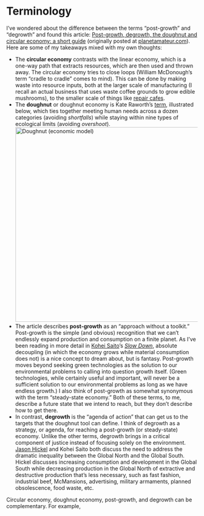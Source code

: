# Terminology

I’ve wondered about the difference between the terms “post-growth” and “degrowth” and found this article: [Post-growth, degrowth, the doughnut and circular economy: a short guide](https://ontgroei.degrowth.net/post-growth-degrowth-the-doughnut-and-circular-economy-a-short-guide/) (originally posted at [planetamateur.com](https://planetamateur.com/2022/11/07/post-growth-degrowth-the-doughnut-and-circular-economy-a-short-guide/)). Here are some of my takeaways mixed with my own thoughts:

- The **circular economy** contrasts with the linear economy, which is a one-way path that extracts resources, which are then used and thrown away. The circular economy tries to close loops (William McDonough’s term “cradle to cradle” comes to mind). This can be done by making waste into resource inputs, both at the larger scale of manufacturing (I recall an actual business that uses waste coffee grounds to grow edible mushrooms), to the smaller scale of things like [repair cafes](https://www.repaircafe.org/en/).
- The **doughnut** or doughnut economy is Kate Raworth’s [term](https://www.kateraworth.com/doughnut/), illustrated below, which ties together meeting human needs across a dozen categories (avoiding *shortfalls*) while staying within nine types of ecological limits (avoiding *overshoot*). <a title="DoughnutEconomics, CC BY-SA 4.0 &lt;https://creativecommons.org/licenses/by-sa/4.0&gt;, via Wikimedia Commons" href="https://commons.wikimedia.org/wiki/File:Doughnut_(economic_model).jpg"><img width="512" alt="Doughnut (economic model)" src="https://upload.wikimedia.org/wikipedia/commons/thumb/1/12/Doughnut_%28economic_model%29.jpg/512px-Doughnut_%28economic_model%29.jpg?20190108211232"></a>
- The article describes **post-growth** as an “approach without a toolkit.” Post-growth is the simple (and obvious) recognition that we can’t endlessly expand production and consumption on a finite planet. As I’ve been reading in more detail in [Kohei Saito](https://en.wikipedia.org/wiki/Kohei_Saito)’s  *[Slow Down](https://astrapublishinghouse.com/product/slow-down-9781662602368/)*, absolute decoupling (in which the economy grows while material consumption does not) is a nice concept to dream about, but is fantasy. Post-growth moves beyond seeking green technologies as the solution to our environmental problems to calling into question growth itself. (Green technologies, while certainly useful and important, will never be a sufficient solution to our environmental problems as long as we have endless growth.) I also think of post-growth as somewhat synonymous with the term “steady-state economy.” Both of these terms, to me, describe a future state that we intend to reach, but they don’t describe how to get there.
- In contrast, **degrowth** is the “agenda of action” that can get us to the targets that the doughnut tool can define. I think of degrowth as a strategy, or agenda, for reaching a post-growth (or steady-state) economy. Unlike the other terms, degrowth brings in a critical component of justice instead of focusing solely on the environment. [Jason Hickel](https://en.wikipedia.org/wiki/Jason_Hickel) and Kohei Saito both discuss the need to address the dramatic inequality between the Global North and the Global South. Hickel discusses increasing consumption and development in the Global South while decreasing production in the Global North of extractive and destructive production that’s less necessary, such as fast fashion, industrial beef, McMansions, advertising, military armaments, planned obsolescence, food waste, etc.

Circular economy, doughnut economy, post-growth, and degrowth can be complementary. For example, 